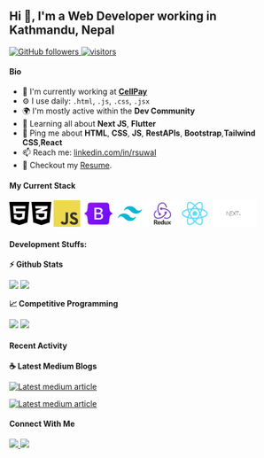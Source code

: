## Hi 👋, I'm a Web Developer working in Kathmandu, Nepal

<p align="left">
  
  <a href="https://github.com/rxsuwal?tab=followers">
    <img alt="GitHub followers" src="https://img.shields.io/github/followers/rxsuwal?color=green&logo=github">
  </a>
  <a href="https://github.com/rxsuwal/">
    <img src="https://komarev.com/ghpvc/?username=rxsuwal" alt="visitors" />
  </a>

</p>


#### Bio

- 🏢 I'm currently working at [**CellPay**](https://cellpay.com.np)
- ⚙️ I use daily: `.html`, `.js`, `.css`, `.jsx`
- 🌍 I'm mostly active within the **Dev Community**
- 🌱 Learning all about **Next JS**, **Flutter**
- 💬 Ping me about **HTML**, **CSS**, **JS**, **RestAPIs**, **Bootstrap**,**Tailwind CSS**,**React**
- 📫 Reach me: [linkedin.com/in/rsuwal](linkedin.com/in/rsuwal)
- 📝 Checkout my [Resume](files/resume.pdf).

#### My Current Stack

<img height="48" src="img/html5.svg" alt="python"> 
<img height="48" src="img/css3.svg" alt="Django"> 
<img height="48" src="img/js.svg" alt="postgress"> 
<img height="48" src="img/bootstrap.png" alt="Docker"> 
<img height="48" src="img/tailwindcss.png" alt="linux"> 
<img height="48" src="img/redux.png" alt="nginx">  
<img height="48" src="img/react-original.svg" alt="react">
<img height="48" src="img/nextjs.png" alt="react">

#### Development Stuffs:

<b>⚡ Github Stats</b>
<p float="left">
<img height="180em" src="https://github-readme-stats.vercel.app/api?username=rxsuwal&show_icons=true&hide_border=true&&count_private=true&include_all_commits=true" /> 
<img height="180em" src="https://github-readme-stats.vercel.app/api/top-langs/?username=rxsuwal&show_icons=true&hide_border=true&layout=compact&langs_count=8"/>
</p>

<b>&#128200; Competitive Programming</b>
<p float="left">
<img height="273em" src="https://leetcard.jacoblin.cool/rxsuwal?theme=light&font=Karma&ext=contest" />
<img height="280em" src="https://raw.githubusercontent.com/sudiptob2/cf-stats/main/output/light_card.svg" />
</p>

#### Recent Activity

<p><b> &#9749; Latest Medium Blogs</b></p>

<a target="_blank" href="https://github-readme-medium-recent-article.vercel.app/medium/@sudiptob2/0"><img src="https://github-readme-medium-recent-article.vercel.app/medium/@sudiptob2/0" alt="Latest medium article">

<a target="_blank" href="https://github-readme-medium-recent-article.vercel.app/medium/@sudiptob2/1"><img src="https://github-readme-medium-recent-article.vercel.app/medium/@sudiptob2/1" alt="Latest medium article"> </a>

#### Connect With Me

<p left="center">
<a href="https://www.linkedin.com/in/rsuwal/">
  <img src="https://img.shields.io/badge/linkedin-%230077B5.svg?&style=for-the-badge&logo=linkedin&logoColor=white" height=25>
</a> 
<a href="mailto:work.rsuwal@gmail.com">
  <img src="	https://img.shields.io/badge/Gmail-D14836?style=for-the-badge&logo=gmail&logoColor=white" height=25>
</a>
</p>
